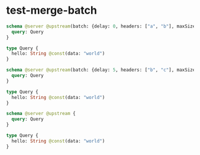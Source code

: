 # test-merge-batch

```graphql @server
schema @server @upstream(batch: {delay: 0, headers: ["a", "b"], maxSize: 1000}) {
  query: Query
}

type Query {
  hello: String @const(data: "world")
}
```

```graphql @server
schema @server @upstream(batch: {delay: 5, headers: ["b", "c"], maxSize: 100}) {
  query: Query
}

type Query {
  hello: String @const(data: "world")
}
```

```graphql @server
schema @server @upstream {
  query: Query
}

type Query {
  hello: String @const(data: "world")
}
```
